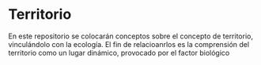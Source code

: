 # Territorio
En este repositorio se colocarán conceptos sobre el concepto de territorio, vinculándolo con la ecología. El fin de relacioanrlos es la comprensión del territorio como un lugar dinámico, provocado por el factor biológico
